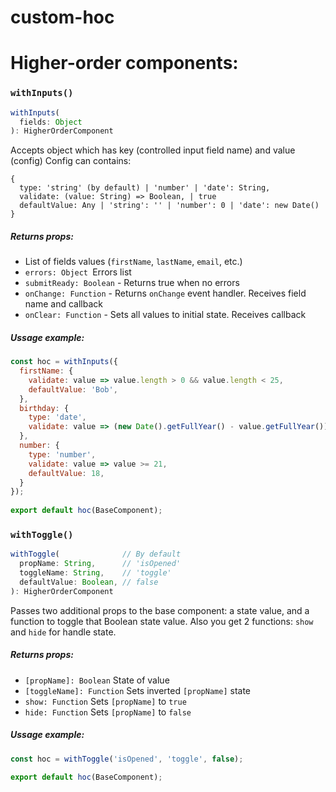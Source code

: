 # custom-hoc

# Higher-order components:

### `withInputs()`

```js
withInputs(
  fields: Object
): HigherOrderComponent
```
Accepts object which has key (controlled input field name) and value (config)
Config can contains:
```
{
  type: 'string' (by default) | 'number' | 'date': String,
  validate: (value: String) => Boolean, | true
  defaultValue: Any | 'string': '' | 'number': 0 | 'date': new Date()
} 
```

##### Returns props:
- List of fields values (`firstName`, `lastName`, `email`, etc.)
- `errors: Object `Errors list
- `submitReady: Boolean` - Returns true when no errors
- `onChange: Function` - Returns `onChange` event handler. Receives field name and callback
- `onClear: Function` - Sets all values to initial state. Receives callback

##### Ussage example:
```js
const hoc = withInputs({
  firstName: {
    validate: value => value.length > 0 && value.length < 25,
    defaultValue: 'Bob',
  },
  birthday: {
    type: 'date',
    validate: value => (new Date().getFullYear() - value.getFullYear()) > 18,
  },
  number: {
    type: 'number',
    validate: value => value >= 21,
    defaultValue: 18,
  }
});
 
export default hoc(BaseComponent);
```


### `withToggle()`

```js
withToggle(              // By default
  propName: String,      // 'isOpened'
  toggleName: String,    // 'toggle'
  defaultValue: Boolean, // false
): HigherOrderComponent
```

Passes two additional props to the base component: a state value, and a function to toggle that Boolean state value.
Also you get 2 functions: `show` and `hide` for handle state.

##### Returns props:
- `[propName]: Boolean` State of value
- `[toggleName]: Function` Sets inverted `[propName]` state
- `show: Function` Sets `[propName]` to `true`
- `hide: Function` Sets `[propName]` to `false`

##### Ussage example:
```js
const hoc = withToggle('isOpened', 'toggle', false);
 
export default hoc(BaseComponent);
```
